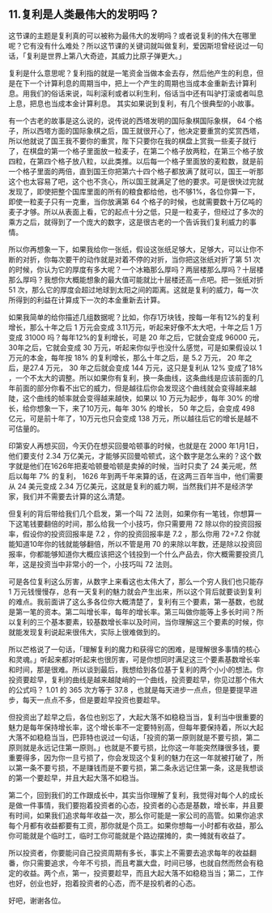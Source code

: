 ## 11.复利是人类最伟大的发明吗？
这节课的主题是复利真的可以被称为最伟大的发明吗？或者说复利的伟大在哪里呢？它有没有什么难处？所以这节课的关键词就叫做复利，爱因斯坦曾经说过一句话，「复利是世界上第八大奇迹，其威力比原子弹更大。」


复利是什么意思呢？复利指的就是一笔资金当做本金去存，然后他产生的利息，但是在下一个计算利息的周期当中，把上一个产生的周期也当成本金重新去计算利息。用我们的俗话来说，叫利滚利或者以利生利，俗话当中还有叫驴打滚或者叫息上息，把息也当成本金计算利息。
其实如果说到复利，有几个很典型的小故事。


有一个古老的故事是这么说的，说传说的西塔发明的国际象棋国际象棋， 64 个格子，所以西塔方面的国际象棋之后，国王就很开心了，他决定要重赏的奖赏西塔，所以他就说了国王我不要你的重赏，陛下只要你在我的棋盘上赏我一些麦子就行了，在棋盘的第一个格子里面放一粒麦子，在第二个格子放两粒，在第三个格子放四粒，在第四个格子放八粒，以此类推。以后每一个格子里面放的麦粒数，就是前一个格子里面的两倍，直到国王你把第六十四个格子都放满了就可以，国王一听那这个也太容易了吧，这个也不贪心，所以国王就满足了他的要求。可是很快过完就发现了，即使把整个国库里面的所有的粮食都给他，也不够1%，各位你算一下，即使一粒麦子只有一克重，当你放满第 64 个格子的时候，也就需要数十万亿吨的麦子才够。所以从表面上看，它的起点十分之低，只是一粒麦子，但经过了多次的乘方之后，就得到了一个庞大的数字，这是很古老的一个告诉我们复利威力的事情。


所以你再想象一下，如果我给你一张纸，假设这张纸足够大，足够大，可以让你不断的对折，你每次要干的动作就是对着不停的对折，当你把这张纸对折了第 51 次的时候，你认为它的厚度有多大呢？一个冰箱那么厚吗？两层楼那么厚吗？十层楼那么厚吗？我想你大概能想象的最大值可能就比十层楼还高一点吧。把一张纸对折 51 次，那么它的厚度会超过地球到太阳之间的距离。这就是复利的威力，每一次所得到的利益在计算成下一次的本金重新去计算。


如果我简单的给你描述几组数据呢？比如，你存1万块钱，按每一年有12%的复利增长，那么十年之后 1 万元会变成 3.11万元，听起来好像不太大吧，十年之后 1 万变成 31000 吗？每年12%的复利增长，可是 20 年之后，它就会变成 96000 元，30年之后，它就会变成 30 万元，听起来你似乎也没什么感觉，可是如果假设以 1 万元的本金，每年按 18% 的复利增长，那么十年之后，是 5.2 万元， 20 年之后，是27.4 万元， 30 年之后就会变成 144 万元，这只是复利从 12% 变成了18% ，一个不太大的调整。所以如果你有复利，换一条曲线，这条曲线是应该前面的几年前面的部分你看不出它的威力，但是越往后你会发现这个曲线就会变得越来越陡，这个曲线的帧率就会变得越来越快，如果以 10 万元为起步，每年 30% 的增长，给你想象一下，来了10万元，每年 30% 的增长， 50 年之后，会变成 498 亿元，可是前十年了，10万元也只会变成 138 万元，所以越往后它的增长是越不可估量的。


印第安人再想买回，今天仍在想买回曼哈顿事的时候，也就是在 2000 年1月1日，他们要支付 2.34 万亿美元，才能够买回曼哈顿式，这个数字是怎么来的？这个数字就是他们在1626年把麦哈顿曼哈顿是卖掉的时候，当时只卖了 24 美元呢，然后以每年 7% 的复利， 1626 年到两千年来算的话，在这两三百年当中，他们需要从 24 美元变成 2.34 万亿美元，这就是复利的威力啊，当然我们并不是经济学家，我们并不需要去计算的这么清楚。


但复利的背后带给我们几个启发，第一个叫 72 法则，如果你有一笔钱，你想算一下这笔钱要翻倍的时间，那么给我一个小技巧，你只需要用 72 除以你的投资回报率，假设你的投资回报率是 7.2 ，你的投资回报率是 7.2 ，那么你用 72÷7.2 你就能知道10年你的钱就能够翻倍，所以不管是用 70 的来除以年数，还是除以投资回报率，你都能够知道你大概应该把这个钱投到一个什么产品去，你大概需要投资几年，这是投资当中非常小的一个，小技巧叫 72 法则。


可是各位复利这么厉害，从数字上来看这也太伟大了，那么一个穷人我们也只能存 1 万元钱慢慢存，总有一天复利的魅力就会产生出来，所以这个背后就要谈到复利的难点。我前面讲了这么多各位你大概清楚了，复利有三个要素，第一基数，也就是第一笔的资本。第二叫增长率，每年的增长率。第三叫做你能等上多长时间？所以复利的三个基本要素，较基数增长率以及时间，当你理解这三个要素的时候，你就能发现复利说起来很伟大，实际上很难做到的。


所以芒格说了一句话，「理解复利的魔力和获得它的困难，是理解很多事情的核心和灵魂。」听起来都对听起来也很厉害，可是你想同时满足这三个要素基数增长率和时间，那是很难。所以谈到最后，我想给到各位基于复利的两个小小的想法。你投资要趁早，复利的曲线是越来越陡峭的一个曲线，投资要趁早，你见过那个伟大的公式吗？ 1.01 的 365 次方等于 37.8 ，也就是每天进步一点点，但是要提早进步，每天一点点不多，但是要趁早投资也要趁早。


但投资出了趁早之后，各位也别忘了，大起大落不如稳稳当当，复利当中很重要的魅力是每年保持增长率，这个增长率不一定要特别高，但每年要保持着，所以大起大落不如稳稳当当，巴菲特也说过一句话，「投资的第一原则就是不要亏损，第二原则就是永远记住第一原则。」也就是不要亏损，比你这一年能突然赚很多钱，要重要得多，因为你一旦亏损了，你会发现这个复利的魅力在这一年就被打破了，所以第一条不要亏损，不是赚钱而是不要亏损，第二条永远记住第一条，这是我想谈的第一个要趁早，并且大起大落不如稳当。


第二个，回到我们的工作跟成长中，其实当你理解了复利，我觉得对每个人的成长是做一件事情，我们要抱着投资者的心态，投资者的心态是基数，增长率，并且要有时间，如果我们追求每年收益一次，那么你可能是一家公司的高管。如果你追求每个月都有收益都要有工资，那你就是个员工。如果你想每一小时都有收益，那么你可能就是个临时工，临时工你可能就是个路边摆摊的，卖一摊就有收益了。


所以投资者，你要能问自己投资周期有多长，事实上不需要去追求每年的收益翻番，你只需要追求，今年不亏损，而且考赢大盘，时间已够，也就自然而然会有稳定的收益。两个点，第一，投资要趁早，而且大起大落不如稳稳当当；第二，工作也好，创业也好，抱着投资者的心态，而不是投机者的心态。


好吧，谢谢各位。

